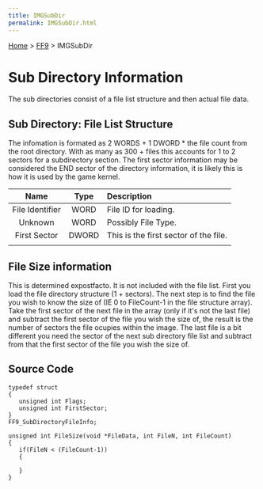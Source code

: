 ```yaml
---
title: IMGSubDir
permalink: IMGSubDir.html
---
```


[Home](../Main%20Page.md) > [FF9](../FF9.md) > IMGSubDir

# Sub Directory Information

The sub directories consist of a file list structure and then actual
file data.

## Sub Directory: File List Structure

The infomation is formated as 2 WORDS + 1 DWORD \* the file count from
the root directory. With as many as 300 + files this accounts for 1 to 2
sectors for a subdirectory section. The first sector information may be
considered the END sector of the directory information, it is likely
this is how it is used by the game kernel.

|      Name       | Type  | Description                           |
|:---------------:|:-----:|:--------------------------------------|
| File Identifier | WORD  | File ID for loading.                  |
|     Unknown     | WORD  | Possibly File Type.                   |
|  First Sector   | DWORD | This is the first sector of the file. |
|                 |       |                                       |

## File Size information

This is determined expostfacto. It is not included with the file list.
First you load the file directory structure (1 + sectors). The next step
is to find the file you wish to know the size of (IE 0 to FileCount-1 in
the file structure array). Take the first sector of the next file in the
array (only if it's not the last file) and subtract the first sector of
the file you wish the size of, the result is the number of sectors the
file ocupies within the image. The last file is a bit different you need
the sector of the next sub directory file list and subtract from that
the first sector of the file you wish the size of.

## Source Code

    typedef struct
    {
       unsigned int Flags;
       unsigned int FirstSector;
    }
    FF9_SubDirectoryFileInfo;

    unsigned int FileSize(void *FileData, int FileN, int FileCount)
    {
       if(FileN < (FileCount-1))
       {
          
       }
    }
